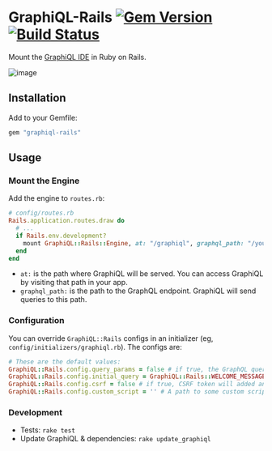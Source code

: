 # GraphiQL-Rails [![Gem Version](https://badge.fury.io/rb/graphiql-rails.svg)](https://badge.fury.io/rb/graphiql-rails) [![Build Status](https://travis-ci.org/rmosolgo/graphiql-rails.svg)](https://travis-ci.org/rmosolgo/graphiql-rails)

Mount the [GraphiQL IDE](https://github.com/graphql/graphiql) in Ruby on Rails.

![image](https://cloud.githubusercontent.com/assets/2231765/12101544/4779ed54-b303-11e5-918e-9f3d3e283170.png)

## Installation

Add to your Gemfile:

```ruby
gem "graphiql-rails"
```

## Usage

### Mount the Engine

Add the engine to `routes.rb`:

```ruby
# config/routes.rb
Rails.application.routes.draw do
  # ...
  if Rails.env.development?
    mount GraphiQL::Rails::Engine, at: "/graphiql", graphql_path: "/your/endpoint"
  end
end
```

- `at:` is the path where GraphiQL will be served. You can access GraphiQL by visiting that path in your app.
- `graphql_path:` is the path to the GraphQL endpoint. GraphiQL will send queries to this path.

### Configuration

You can override `GraphiQL::Rails` configs in an initializer (eg, `config/initializers/graphiql.rb`). The configs are:

```ruby
# These are the default values:
GraphiQL::Rails.config.query_params = false # if true, the GraphQL query string will be persisted the page's query params.
GraphiQL::Rails.config.initial_query = GraphiQL::Rails::WELCOME_MESSAGE # This string is presented to a new user
GraphiQL::Rails.config.csrf = false # if true, CSRF token will added and sent along with POST request to the GraphQL endpoint
GraphiQL::Rails.config.custom_script = '' # A path to some custom script to be added to the page (which can listen to the "graphiql.rendered" event)
```

### Development

- Tests: `rake test`
- Update GraphiQL & dependencies: `rake update_graphiql`
